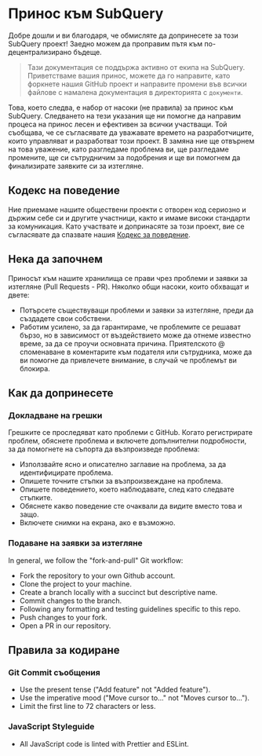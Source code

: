 # Принос към SubQuery

Добре дошли и ви благодаря, че обмисляте да допринесете за този SubQuery проект! Заедно можем да проправим пътя към по-децентрализирано бъдеще.

> Тази документация се поддържа активно от екипа на SubQuery. Приветстваме вашия принос, можете да го направите, като форкнете нашия GitHub проект и направите промени във всички файлове с намалена документация в директорията с `документи`.

Това, което следва, е набор от насоки (не правила) за принос към SubQuery. Следването на тези указания ще ни помогне да направим процеса на принос лесен и ефективен за всички участващи. Той съобщава, че се съгласявате да уважавате времето на разработчиците, които управляват и разработват този проект. В замяна ние ще отвърнем на това уважение, като разгледаме проблема ви, ще разгледаме промените, ще си сътрудничим за подобрения и ще ви помогнем да финализирате заявките си за изтегляне.

## Кодекс на поведение

Ние приемаме нашите обществени проекти с отворен код сериозно и държим себе си и другите участници, както и имаме високи стандарти за комуникация. Като участвате и допринасяте за този проект, вие се съгласявате да спазвате нашия [Кодекс за поведение](https://github.com/subquery/subql/blob/contributors-guide/CODE_OF_CONDUCT.md).

## Нека да започнем

Приносът към нашите хранилища се прави чрез проблеми и заявки за изтегляне (Pull Requests - PR). Няколко общи насоки, които обхващат и двете:

* Потърсете съществуващи проблеми и заявки за изтегляне, преди да създадете свои собствени.
* Работим усилено, за да гарантираме, че проблемите се решават бързо, но в зависимост от въздействието може да отнеме известно време, за да се проучи основната причина. Приятелското @ споменаване в коментарите към подателя или сътрудника, може да ви помогне да привлечете внимание, в случай че проблемът ви блокира.

## Как да допринесете

### Докладване на грешки

Грешките се проследяват като проблеми с GitHub. Когато регистрирате проблем, обяснете проблема и включете допълнителни подробности, за да помогнете на съпорта да възпроизведе проблема:

* Използвайте ясно и описателно заглавие на проблема, за да идентифицирате проблема.
* Опишете точните стъпки за възпроизвеждане на проблема.
* Опишете поведението, което наблюдавате, след като следвате стъпките.
* Обяснете какво поведение сте очаквали да видите вместо това и защо.
* Включете снимки на екрана, ако е възможно.

### Подаване на заявки за изтегляне

In general, we follow the "fork-and-pull" Git workflow:

* Fork the repository to your own Github account.
* Clone the project to your machine.
* Create a branch locally with a succinct but descriptive name.
* Commit changes to the branch.
* Following any formatting and testing guidelines specific to this repo.
* Push changes to your fork.
* Open a PR in our repository.

## Правила за кодиране

### Git Commit съобщения

* Use the present tense ("Add feature" not "Added feature").
* Use the imperative mood ("Move cursor to..." not "Moves cursor to...").
* Limit the first line to 72 characters or less.

### JavaScript Styleguide

* All JavaScript code is linted with Prettier and ESLint.
